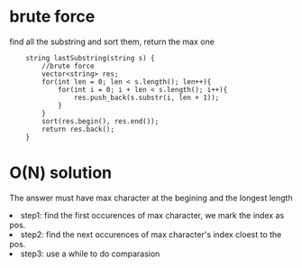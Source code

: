# brute force

find all the substring and sort them, return the max one

```
    string lastSubstring(string s) {
        //brute force 
        vector<string> res;
        for(int len = 0; len < s.length(); len++){
            for(int i = 0; i + len < s.length(); i++){
                res.push_back(s.substr(i, len + 1));
            }
        }
        sort(res.begin(), res.end());
        return res.back();
    }
```

# O(N) solution

The answer must have max character at the begining and the longest length<br>
<li> step1: find the first occurences of max character, we mark the index as pos.
<li> step2: find the next occurences of max character's index cloest to the pos.
<li> step3: use a while to do comparasion

```

```